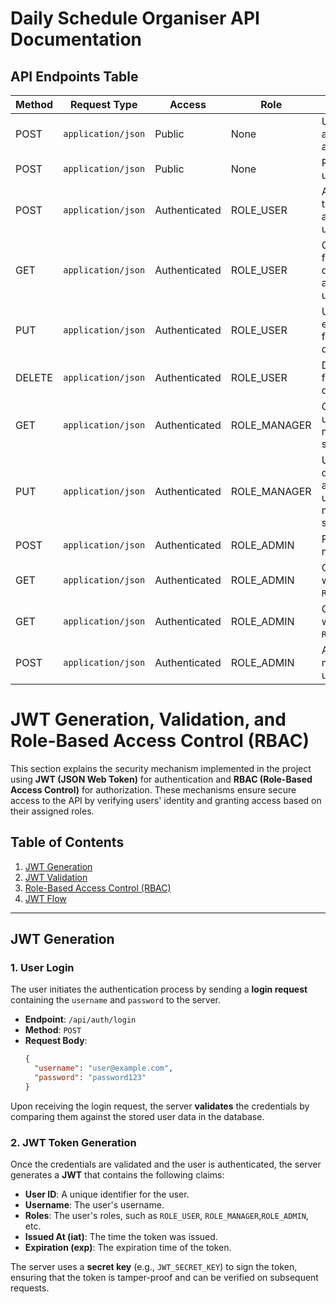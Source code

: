 # Daily Schedule Organiser API Documentation

## API Endpoints Table

| **Method** | **Request Type** | **Access**    | **Role**         | **Description**                                        | **Endpoint**                      |
|------------|------------------|---------------|------------------|--------------------------------------------------------|-----------------------------------|
| POST       | `application/json` | Public        | None             | User login attempt for authentication.                 | `/api/auth/login`                 |
| POST       | `application/json` | Public        | None             | Register a new user.                                   | `/api/auth/register`              |
| POST       | `application/json` | Authenticated | ROLE_USER        | Add a new task for the authenticated user.              | `/taskManager/`                   |
| GET        | `application/json` | Authenticated | ROLE_USER        | Get all tasks for a specific date for the authenticated user. | `/taskManager/{date}`             |
| PUT        | `application/json` | Authenticated | ROLE_USER        | Update an existing task for a specific date.            | `/taskManager/{date}/{id}`        |
| DELETE     | `application/json` | Authenticated | ROLE_USER        | Delete a task for a specific date.                      | `/taskManager/{date}/{id}`        |
| GET        | `application/json` | Authenticated | ROLE_MANAGER     | Get all users under the manager's supervision.          | `/manager/users`                  |
| PUT        | `application/json` | Authenticated | ROLE_MANAGER     | Update task description for a specific user under the manager's supervision. | `/manager/tasks/{date}/{id}`      |
| POST       | `application/json` | Authenticated | ROLE_ADMIN       | Register a new manager.                                | `/admin/register-manager`         |
| GET        | `application/json` | Authenticated | ROLE_ADMIN       | Get all users with role `ROLE_USER`.                    | `/admin/users`                    |
| GET        | `application/json` | Authenticated | ROLE_ADMIN       | Get all users with role `ROLE_MANAGER`.                 | `/admin/managers`                 |
| POST       | `application/json` | Authenticated | ROLE_ADMIN       | Assign a manager to users.                              | `/admin/assign-manager/{id}`      |

# JWT Generation, Validation, and Role-Based Access Control (RBAC)

This section explains the security mechanism implemented in the project using **JWT (JSON Web Token)** for authentication and **RBAC (Role-Based Access Control)** for authorization. These mechanisms ensure secure access to the API by verifying users' identity and granting access based on their assigned roles.

## Table of Contents

1. [JWT Generation](#jwt-generation)
2. [JWT Validation](#jwt-validation)
3. [Role-Based Access Control (RBAC)](#role-based-access-control-rbac)
4. [JWT Flow](#jwt-flow)

---

## JWT Generation

### 1. User Login
The user initiates the authentication process by sending a **login request** containing the `username` and `password` to the server.

- **Endpoint**: `/api/auth/login`
- **Method**: `POST`
- **Request Body**:
    ```json
    {
      "username": "user@example.com",
      "password": "password123"
    }
    ```
    
Upon receiving the login request, the server **validates** the credentials by comparing them against the stored user data in the database.

### 2. JWT Token Generation
Once the credentials are validated and the user is authenticated, the server generates a **JWT** that contains the following claims:
- **User ID**: A unique identifier for the user.
- **Username**: The user's username.
- **Roles**: The user's roles, such as `ROLE_USER`, `ROLE_MANAGER`,`ROLE_ADMIN`, etc.
- **Issued At (iat)**: The time the token was issued.
- **Expiration (exp)**: The expiration time of the token.

The server uses a **secret key** (e.g., `JWT_SECRET_KEY`) to sign the token, ensuring that the token is tamper-proof and can be verified on subsequent requests.


